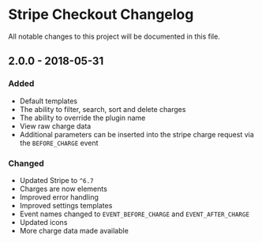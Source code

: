 # Stripe Checkout Changelog

All notable changes to this project will be documented in this file.

## 2.0.0 - 2018-05-31

### Added

- Default templates
- The ability to filter, search, sort and delete charges
- The ability to override the plugin name
- View raw charge data
- Additional parameters can be inserted into the stripe charge request via the `BEFORE_CHARGE` event

### Changed

- Updated Stripe to `^6.7`
- Charges are now elements
- Improved error handling
- Improved settings templates
- Event names changed to `EVENT_BEFORE_CHARGE` and `EVENT_AFTER_CHARGE`
- Updated icons
- More charge data made available
